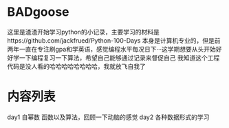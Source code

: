 # BADgoose
  这里是渣渣开始学习python的小记录，主要学习的材料是https://github.com/jackfrued/Python-100-Days 本身是计算机专业的，但是前两年一直在专注刷gpa和学英语，感觉编程水平每况日下···这学期想要从头开始好好学一下编程复习一下算法，希望自己能够通过记录来督促自己
  我知道这个工程代码是没人看的哈哈哈哈哈哈哈哈，我就放飞自我了

# 内容列表
day1 自幂数 函数以及算法，回顾一下动脑的感觉
day2 各种数据形式的学习
